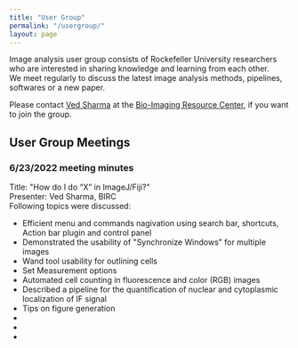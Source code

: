 ```yaml
---
title: "User Group"
permalink: "/usergroup/"
layout: page
---
```


Image analysis user group consists of Rockefeller University researchers who are interested in sharing knowledge and learning from each other.  
We meet regularly to discuss the latest image analysis methods, pipelines, softwares or a new paper.

Please contact [Ved Sharma](mailto:vsharma01@rockefeller.edu) at the [Bio-Imaging Resource Center](https://www.rockefeller.edu/bioimaging/), if you want to join the group.

## User Group Meetings

### 6/23/2022 meeting minutes
Title: "How do I do “X” in ImageJ/Fiji?"  
Presenter: Ved Sharma, BIRC  
Following topics were discussed:
- Efficient menu and commands nagivation using search bar, shortcuts, Action bar plugin and control panel
- Demonstrated the usability of "Synchronize Windows" for multiple images
- Wand tool usability for outlining cells
- Set Measurement options
- Automated cell counting in fluorescence and color (RGB) images
- Described a pipeline for the quantification of nuclear and cytoplasmic localization of IF signal
- Tips on figure generation
-
-
-



